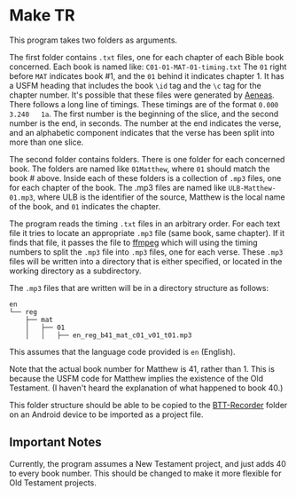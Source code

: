 # Make TR

This program takes two folders as arguments.

The first folder contains `.txt` files, one for each chapter of each Bible book concerned. Each book is named like: `C01-01-MAT-01-timing.txt` The `01` right before `MAT` indicates book #1, and the `01` behind it indicates chapter 1.
It has a USFM heading that includes the book `\id` tag and the `\c` tag for the chapter number. It's possible that these files were generated by [Aeneas](https://github.com/readbeyond/aeneas).
There follows a long line of timings. These timings are of the format `0.000    3.240   1a`. The first number is the beginning of the slice, and the second number is the end, in seconds. The number at the end indicates the verse, and an alphabetic component indicates that the verse has been split into more than one slice.

The second folder contains folders. There is one folder for each concerned book. The folders are named like `01Matthew`, where `01` should match the book # above. Inside each of these folders is a collection of `.mp3` files, one for each chapter of the book. The .mp3 files are named like `ULB-Matthew-01.mp3`, where ULB is the identifier of the source, Matthew is the local name of the book, and `01` indicates the chapter.

The program reads the timing `.txt` files in an arbitrary order. For each text file it tries to locate an appropriate `.mp3` file (same book, same chapter). If it finds that file, it passes the file to [ffmpeg](https://github.com/FFmpeg/FFmpeg) which will using the timing numbers to split the `.mp3` file into `.mp3` files, one for each verse. These `.mp3` files will be written into a directory that is either specified, or located in the working directory as a subdirectory.

The `.mp3` files that are written will be in a directory structure as follows:
```
en
└── reg
    ├── mat
    │   ├── 01
    │   │   ├── en_reg_b41_mat_c01_v01_t01.mp3
```
This assumes that the language code provided is `en` (English).

Note that the actual book number for Matthew is 41, rather than 1. This is because the USFM code for Matthew implies the existence of the Old Testament. (I haven't heard the explanation of what happened to book 40.)

This folder structure should be able to be copied to the [BTT-Recorder](https://github.com/Bible-Translation-Tools/BTT-Recorder) folder on an Android device to be imported as a project file.

## Important Notes
Currently, the program assumes a New Testament project, and just adds 40 to every book number. This should be changed to make it more flexible for Old Testament projects.